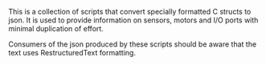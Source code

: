 
This is a collection of scripts that convert specially formatted C structs
to json. It is used to provide information on sensors, motors and I/O ports
with minimal duplication of effort.

Consumers of the json produced by these scripts should be aware that the
text uses RestructuredText formatting.
